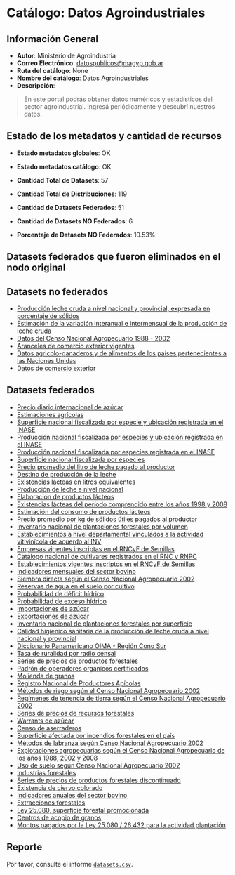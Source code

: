 
# Catálogo: Datos Agroindustriales

## Información General

- **Autor**: Ministerio de Agroindustria
- **Correo Electrónico**: datospublicos@magyp.gob.ar
- **Ruta del catálogo**: None
- **Nombre del catálogo**: Datos Agroindustriales
- **Descripción**:

> En este portal podrás obtener datos numéricos y estadísticos del sector agroindustrial. Ingresá periódicamente y descubrí nuestros datos.

## Estado de los metadatos y cantidad de recursos

- **Estado metadatos globales**: OK
- **Estado metadatos catálogo**: OK
- **Cantidad Total de Datasets**: 57
- **Cantidad Total de Distribuciones**: 119

- **Cantidad de Datasets Federados**: 51
- **Cantidad de Datasets NO Federados**: 6
- **Porcentaje de Datasets NO Federados**: 10.53%

## Datasets federados que fueron eliminados en el nodo original



## Datasets no federados

- [Producción leche cruda a nivel nacional y provincial, expresada en porcentaje de sólidos](https://datos.agroindustria.gob.ar/dataset/produccion-leche-cruda-a-nivel-nacional-y-provincial-expresada-en-porcentaje-de-solidos)
- [Estimación de la variación interanual e intermensual de la producción de leche cruda](https://datos.agroindustria.gob.ar/dataset/estimacion-de-la-variacion-interanual-e-intermensual-de-la-produccion-de-leche-cruda)
- [Datos del Censo Nacional Agropecuario 1988 - 2002](https://www.indec.gob.ar/nivel4_default.asp?id_tema_1=3&id_tema_2=8&id_tema_3=87)
- [Aranceles de comercio exterior vigentes](http://www.afip.gov.ar)
- [Datos agricolo-ganaderos y de alimentos de los países pertenecientes a las Naciones Unidas](http://www.fao.org/faostat/es/#data)
- [Datos de comercio exterior](https://comex.indec.gov.ar/dataset/datos-de-comercio-exterior)

## Datasets federados

- [Precio diario internacional de azúcar](https://datos.agroindustria.gob.ar/dataset/precio-diario-de-azucar)
- [Estimaciones agrícolas](https://datos.agroindustria.gob.ar/dataset/estimaciones-agricolas)
- [Superficie nacional fiscalizada por especie y ubicación registrada en el INASE](https://datos.agroindustria.gob.ar/dataset/superficie-nacional-fiscalizada-por-especie-y-ubicacion-registrada-en-el-inase)
- [Producción nacional fiscalizada por especies y ubicación registrada en el INASE](https://datos.agroindustria.gob.ar/dataset/produccion-nacional-fiscalizada-por-especies-y-ubicacion-registrada-en-el-inase)
- [Producción nacional fiscalizada por especies registrada en el INASE](https://datos.agroindustria.gob.ar/dataset/produccion-nacional-fiscalizada-por-especies-registrada-en-el-inase)
- [Superficie nacional fiscalizada por especies](https://datos.agroindustria.gob.ar/dataset/superficie-nacional-fiscalizada-por-especies)
- [Precio promedio del litro de leche pagado al productor](https://datos.agroindustria.gob.ar/dataset/precio-promedio-del-litro-de-leche-pagado-al-productor)
- [Destino de producción de la leche](https://datos.agroindustria.gob.ar/dataset/destino-de-produccion-de-la-leche)
- [Existencias lácteas en litros equivalentes](https://datos.agroindustria.gob.ar/dataset/existencias-lacteas-en-litros-equivalentes)
- [Producción de leche a nivel nacional](https://datos.agroindustria.gob.ar/dataset/produccion-de-leche-a-nivel-nacional)
- [Elaboración de productos lácteos](https://datos.agroindustria.gob.ar/dataset/elaboracion-de-productos-lacteos)
- [Existencias lácteas del período comprendido entre los años 1998  y  2008](https://datos.agroindustria.gob.ar/dataset/existencias-lacteas-del-periodo-comprendido-entre-los-anos-1998-y-2008)
- [Estimación del consumo de productos lácteos](https://datos.agroindustria.gob.ar/dataset/estimacion-del-consumo-de-productos-lacteos)
- [Precio promedio por kg de sólidos útiles pagados al productor](https://datos.agroindustria.gob.ar/dataset/precio-promedio-por-kg-de-solidos-utiles)
- [Inventario nacional de plantaciones forestales por volumen](https://datos.agroindustria.gob.ar/dataset/inventario-nacional-de-plantaciones-forestales-por-volumen)
- [Establecimientos a nivel departamental vinculados a la actividad vitivinícola de acuerdo al INV](https://datos.agroindustria.gob.ar/dataset/establecimientos-vitivinicolas)
- [Empresas vigentes inscriptas en el RNCyF de Semillas](https://datos.agroindustria.gob.ar/dataset/empresas-vigentes)
- [Catálogo nacional de cultivares registrados en el RNC y RNPC](https://datos.agroindustria.gob.ar/dataset/catalogo-nacional-de-cultivares)
- [Establecimientos vigentes inscriptos en el RNCyF de Semillas](https://datos.agroindustria.gob.ar/dataset/establecimientos-vigentes-inscriptos-en-el-rncyf-de-semillas)
- [Indicadores mensuales del sector bovino](https://datos.agroindustria.gob.ar/dataset/indicadores-mensuales-del-sector-bovino)
- [Siembra directa según el Censo Nacional Agropecuario 2002](https://datos.agroindustria.gob.ar/dataset/siembra-directa)
- [Reservas de agua en el suelo por cultivo](https://datos.agroindustria.gob.ar/dataset/reservas-de-agua-en-el-suelo-por-cultivo)
- [Probabilidad de déficit hídrico](https://datos.agroindustria.gob.ar/dataset/probabilidad-deficit-hidrico)
- [Probabilidad de exceso hídrico](https://datos.agroindustria.gob.ar/dataset/probabilidad-exceso-hidrico)
- [Importaciones de azúcar](https://datos.agroindustria.gob.ar/dataset/importaciones-de-azucar)
- [Exportaciones de azúcar](https://datos.agroindustria.gob.ar/dataset/exportaciones-de-azucar)
- [Inventario nacional de plantaciones forestales por superficie](https://datos.agroindustria.gob.ar/dataset/inventario-nacional-de-plantaciones-forestales-por-superficie)
- [Calidad higiénico sanitaria de la producción de leche cruda a nivel nacional y provincial](https://datos.agroindustria.gob.ar/dataset/calidad-higienico-sanitaria-de-la-produccion-de-leche-cruda-a-nivel-nacional-y-provincial)
- [Diccionario Panamericano OIMA - Región Cono Sur](https://datos.agroindustria.gob.ar/dataset/diccionario-panamericano-region-cono-sur)
- [Tasa de ruralidad por radio censal](https://datos.agroindustria.gob.ar/dataset/tasa-de-ruralidad-por-radio-censal)
- [Series de precios de productos forestales](http://datos.agroindustria.gob.ar/dataset/series-de-precios-de-productos-forestales)
- [Padrón de operadores orgánicos certificados](http://datos.agroindustria.gob.ar/dataset/padron-de-operadores-organicos-certificados)
- [Molienda de granos](https://datos.agroindustria.gob.ar/dataset/molienda-de-granos)
- [Registro Nacional de Productores Apícolas](http://datos.agroindustria.gob.ar/dataset/registro-nacional-de-productores-apicolas)
- [Métodos de riego según el Censo Nacional Agropecuario 2002](http://datos.agroindustria.gob.ar/dataset/metodos-de-riego)
- [Regímenes de tenencia de tierra según el Censo Nacional Agropecuario 2002](http://datos.agroindustria.gob.ar/dataset/regimenes-de-tenencia-de-tierra)
- [Series de precios de recursos forestales](http://datos.agroindustria.gob.ar/dataset/series-de-precios-de-recursos-forestales)
- [Warrants de azúcar](http://datos.agroindustria.gob.ar/dataset/warrants-de-azucar)
- [Censo de aserraderos](http://datos.agroindustria.gob.ar/dataset/censo-de-aserraderos)
- [Superficie afectada por incendios forestales en el país](http://datos.agroindustria.gob.ar/dataset/superficie-afectada-por-incendios-forestales-en-el-pais)
- [Métodos de labranza según Censo Nacional Agropecuario 2002](http://datos.agroindustria.gob.ar/dataset/metodos-de-labranza)
- [Explotaciones agropecuarias según el Censo Nacional Agropecuario de los años 1988, 2002 y 2008](http://datos.agroindustria.gob.ar/dataset/explotaciones-agropecuarias-cna)
- [Uso de suelo según Censo Nacional Agropecuario 2002](http://datos.agroindustria.gob.ar/dataset/uso-de-suelos)
- [Industrias forestales](http://datos.agroindustria.gob.ar/dataset/industrias-forestales)
- [Series de precios de productos forestales discontinuado](http://datos.agroindustria.gob.ar/dataset/series-de-precios-de-productos-forestales-discontinuado)
- [Existencia de ciervo colorado](http://datos.agroindustria.gob.ar/dataset/existencia-de-ciervo-colorado)
- [Indicadores anuales del sector bovino](http://datos.agroindustria.gob.ar/dataset/indicadores-anuales-del-sector-bovino)
- [Extracciones forestales](http://datos.agroindustria.gob.ar/dataset/extracciones-forestales)
- [Ley 25.080, superficie forestal promocionada](http://datos.agroindustria.gob.ar/dataset/ley-25080-superficie-promocionada)
- [Centros de acopio de granos](https://datos.agroindustria.gob.ar/dataset/centros-de-acopio-de-granos)
- [Montos pagados por la Ley 25.080 / 26.432 para la actividad plantación](http://datos.agroindustria.gob.ar/dataset/montos-pagados-por-la-ley-25080-264-32-para-la-actividad-plantacion)

## Reporte

Por favor, consulte el informe [`datasets.csv`](datasets.csv).
